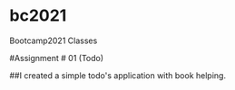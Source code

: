 # bc2021
Bootcamp2021 Classes

#Assignment # 01 (Todo)

##I created a simple todo's application with book helping.
